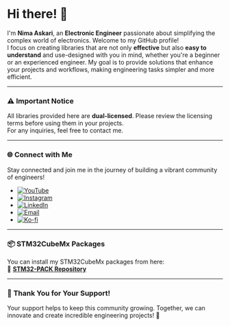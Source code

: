 
# Hi there! 👋  

I'm **Nima Askari**, an **Electronic Engineer** passionate about simplifying the complex world of electronics. Welcome to my GitHub profile!  
I focus on creating libraries that are not only **effective** but also **easy to understand** and use-designed with you in mind, whether you're a beginner or an experienced engineer. My goal is to provide solutions that enhance your projects and workflows, making engineering tasks simpler and more efficient.

---

### ⚠️ **Important Notice**  

All libraries provided here are **dual-licensed**. Please review the licensing terms before using them in your projects.  
For any inquiries, feel free to contact me.

---

### 🌐 **Connect with Me**  

Stay connected and join me in the journey of building a vibrant community of engineers!  

- [![YouTube](https://img.shields.io/badge/YouTube-Subscribe-red?style=for-the-badge&logo=youtube)](https://youtube.com/@nimaltd)
- [![Instagram](https://img.shields.io/badge/Instagram-Follow-blue?style=for-the-badge&logo=instagram)](https://instagram.com/github.nimaltd)
- [![LinkedIn](https://img.shields.io/badge/LinkedIn-Connect-blue?style=for-the-badge&logo=linkedin)](https://linkedin.com/in/nimaltd)
- [![Email](https://img.shields.io/badge/Email-Contact-red?style=for-the-badge&logo=gmail)](mailto:nima.askari@gmail.com)
- [![Ko-fi](https://img.shields.io/badge/Ko--fi-Support-orange?style=for-the-badge&logo=ko-fi)](https://ko-fi.com/nimaltd)

---

### 📦 **STM32CubeMx Packages**  

You can install my STM32CubeMx packages from here:  
🔗 [**STM32-PACK Repository**](https://github.com/nimaltd/STM32-PACK)

---

### 💬 **Thank You for Your Support!**  

Your support helps to keep this community growing. Together, we can innovate and create incredible engineering projects! 🌟
